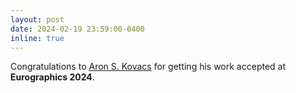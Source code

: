 ```yaml
---
layout: post
date: 2024-02-19 23:59:00-0400
inline: true
---
```


 Congratulations to [Aron S. Kovacs](https://informatics.tuwien.ac.at/people/aron-kovacs) for getting his work accepted at **Eurographics 2024**.